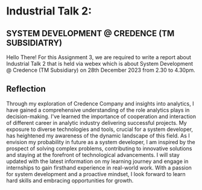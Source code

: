 # Industrial Talk 2:

## SYSTEM DEVELOPMENT @ CREDENCE (TM SUBSIDIATRY)
Hello There! For this Assignment 3, we are required to write a report about Industrial Talk 2 that is held via webex which is about System Development @ Credence (TM Subsidiary) on 28th December 2023 from 2.30 to 4.30pm.

## Reflection
Through my exploration of Credence Company and insights into analytics, I have gained a comprehensive understanding of the role analytics plays in decision-making. I've learned the importance of cooperation and interaction of different career in analytic industry delivering successful projects. My exposure to diverse technologies and tools, crucial for a system developer, has heightened my awareness of the dynamic landscape of this field. As I envision my probability in future as a system developer, I am inspired by the prospect of solving complex problems, contributing to innovative solutions and staying at the forefront of technological advancements. I will stay updated with the latest information on my learning journey and engage in internships to gain firsthand experience in real-world work. With a passion for system development and a proactive mindset, I look forward to learn hard skills and embracing opportunities for growth.
